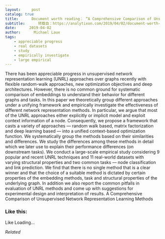 ```yaml
---
layout:     post
catalog: true
title:      Document worth reading： “A Comprehensive Comparison of Unsupervised Network Representation Learning Methods”
subtitle:      转载自：https://analytixon.com/2019/04/02/document-worth-reading-a-comprehensive-comparison-of-unsupervised-network-representation-learning-methods/
date:      2019-04-02
author:      Michael Laux
tags:
    - appreciable progress
    - real datasets
    - study
    - empirically investigate
    - large empirical
---
```


There has been appreciable progress in unsupervised network representation learning (UNRL) approaches over graphs recently with flexible random-walk approaches, new optimization objectives and deep architectures. However, there is no common ground for systematic comparison of embeddings to understand their behavior for different graphs and tasks. In this paper we theoretically group different approaches under a unifying framework and empirically investigate the effectiveness of different network representation methods. In particular, we argue that most of the UNRL approaches either explicitly or implicit model and exploit context information of a node. Consequently, we propose a framework that casts a variety of approaches — random walk based, matrix factorization and deep learning based — into a unified context-based optimization function. We systematically group the methods based on their similarities and differences. We study the differences among these methods in detail which we later use to explain their performance differences (on downstream tasks). We conduct a large-scale empirical study considering 9 popular and recent UNRL techniques and 11 real-world datasets with varying structural properties and two common tasks — node classification and link prediction. We find that there is no single method that is a clear winner and that the choice of a suitable method is dictated by certain properties of the embedding methods, task and structural properties of the underlying graph. In addition we also report the common pitfalls in evaluation of UNRL methods and come up with suggestions for experimental design and interpretation of results. A Comprehensive Comparison of Unsupervised Network Representation Learning Methods





### Like this:

Like Loading...


*Related*

